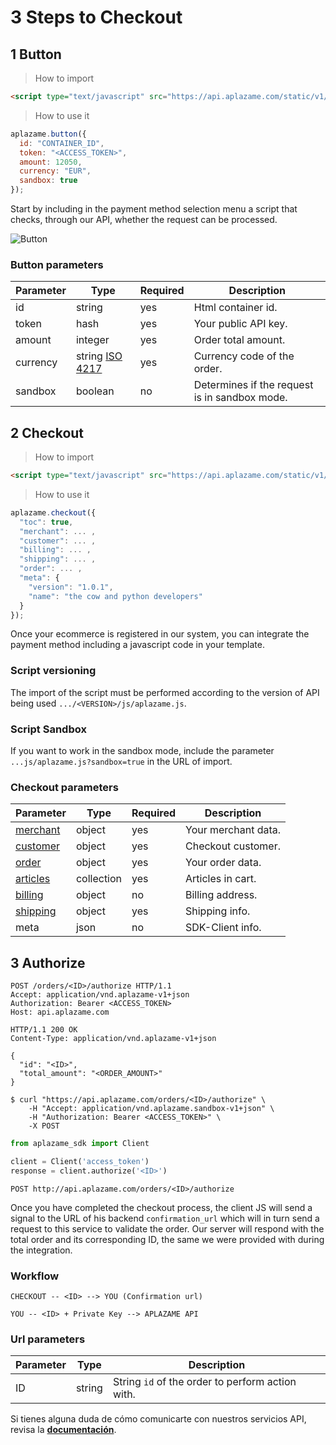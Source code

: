 # 3 Steps to Checkout

## 1 Button

> How to import

```html
<script type="text/javascript" src="https://api.aplazame.com/static/v1/js/button.js"></script>
```

> How to use it

```javascript
aplazame.button({
  id: "CONTAINER_ID",
  token: "<ACCESS_TOKEN>",
  amount: 12050,
  currency: "EUR",
  sandbox: true
});
```

Start by including in the payment method selection menu a script that checks, through our API, whether the request can be processed.


![Button](https://aplazame.com/static/img/docs/button.png)

### Button parameters

Parameter | Type | Required | Description
--------- | ---- | -------- | -----------
id | string | yes | Html container id.
token | hash | yes | Your public API key.
amount | integer | yes | Order total amount.
currency | string [ISO 4217](http://es.wikipedia.org/wiki/ISO_4217) | yes | Currency code of the order.
sandbox | boolean | no | Determines if the request is in sandbox mode.

## 2 Checkout

> How to import

```html
<script type="text/javascript" src="https://api.aplazame.com/static/v1/js/aplazame.js"></script>
```

> How to use it

```javascript
aplazame.checkout({
  "toc": true,
  "merchant": ... ,
  "customer": ... ,
  "billing": ... ,
  "shipping": ... ,
  "order": ... ,
  "meta": {
    "version": "1.0.1",
    "name": "the cow and python developers"
  }
});
```

Once your ecommerce is registered in our system, you can integrate the payment method including a javascript code in your template.

### Script versioning

The import of the script must be performed according to the version of API being used `.../<VERSION>/js/aplazame.js`.


### Script Sandbox

If you want to work in the sandbox mode, include the parameter `...js/aplazame.js?sandbox=true` in the URL of import.

### Checkout parameters

Parameter | Type | Required | Description
--------- | ---- | -------- | -----------
[merchant](#merchant) | object | yes | Your merchant data.
[customer](#customer) | object | yes | Checkout customer.
[order](#order) | object | yes | Your order data.
[articles](#article) | collection | yes | Articles in cart.
[billing](#billing-address) | object | no | Billing address.
[shipping](#shipping-info) | object | yes | Shipping info.
meta | json | no | SDK-Client info.



## 3 Authorize

```http
POST /orders/<ID>/authorize HTTP/1.1
Accept: application/vnd.aplazame-v1+json
Authorization: Bearer <ACCESS_TOKEN>
Host: api.aplazame.com
```

```http
HTTP/1.1 200 OK
Content-Type: application/vnd.aplazame-v1+json

{
  "id": "<ID>",
  "total_amount": "<ORDER_AMOUNT>"
}
```

```shell
$ curl "https://api.aplazame.com/orders/<ID>/authorize" \
    -H "Accept: application/vnd.aplazame.sandbox-v1+json" \
    -H "Authorization: Bearer <ACCESS_TOKEN>" \
    -X POST
```

```python
from aplazame_sdk import Client

client = Client('access_token')
response = client.authorize('<ID>')
```

`POST http://api.aplazame.com/orders/<ID>/authorize`

Once you have completed the checkout process, the client JS will send a signal to the URL of his backend `confirmation_url` which will in turn send a request to this service to validate the order. Our server will respond with the total order and its corresponding ID, the same we were provided with during the integration.


### Workflow

`CHECKOUT -- <ID> --> YOU (Confirmation url)`

`YOU -- <ID> + Private Key --> APLAZAME API`


### Url parameters

Parameter | Type | Description
--------- | ---- | -----------
ID | string | String `id` of the order to perform action with.


Si tienes alguna duda de cómo comunicarte con nuestros servicios API, revisa la **[documentación](#making-requests)**.
